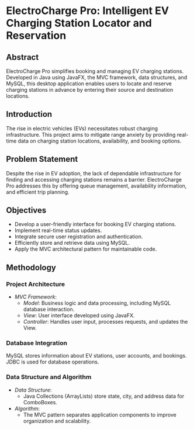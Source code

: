 # ElectroCharge Pro: Intelligent EV Charging Station Locator and Reservation

## Abstract
ElectroCharge Pro simplifies booking and managing EV charging stations. Developed in Java using JavaFX, the MVC framework, data structures, and MySQL, this desktop application enables users to locate and reserve charging stations in advance by entering their source and destination locations.

## Introduction
The rise in electric vehicles (EVs) necessitates robust charging infrastructure. This project aims to mitigate range anxiety by providing real-time data on charging station locations, availability, and booking options.


## Problem Statement
Despite the rise in EV adoption, the lack of dependable infrastructure for finding and accessing charging stations remains a barrier. ElectroCharge Pro addresses this by offering queue management, availability information, and efficient trip planning.

## Objectives
- Develop a user-friendly interface for booking EV charging stations.
- Implement real-time status updates.
- Integrate secure user registration and authentication.
- Efficiently store and retrieve data using MySQL.
- Apply the MVC architectural pattern for maintainable code.

## Methodology

### Project Architecture
- *MVC Framework*:
  - *Model*: Business logic and data processing, including MySQL database interaction.
  - *View*: User interface developed using JavaFX.
  - *Controller*: Handles user input, processes requests, and updates the View.

### Database Integration
MySQL stores information about EV stations, user accounts, and bookings. JDBC is used for database operations.

### Data Structure and Algorithm
- *Data Structure*:
  - Java Collections (ArrayLists) store state, city, and address data for ComboBoxes.
- *Algorithm*:
  - The MVC pattern separates application components to improve organization and scalability.

